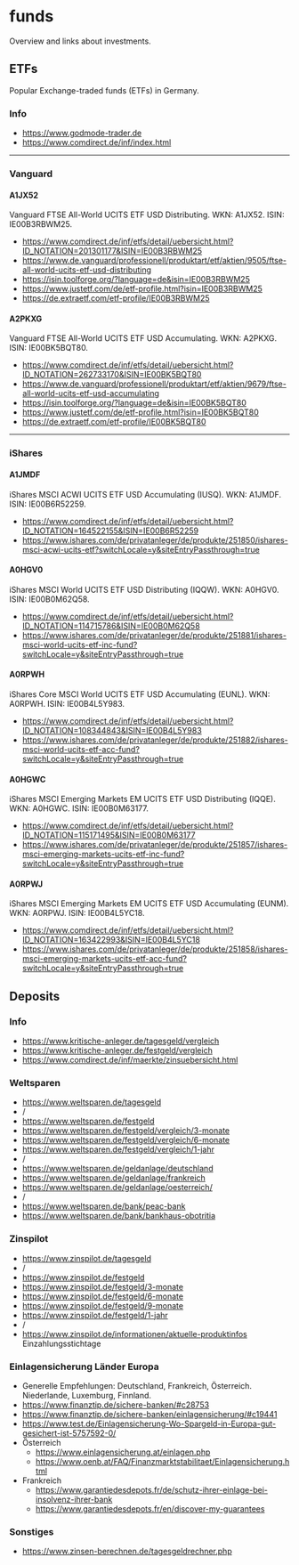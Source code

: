 # funds
Overview and links about investments.

## ETFs
Popular Exchange-traded funds (ETFs) in Germany.

### Info
- https://www.godmode-trader.de
- https://www.comdirect.de/inf/index.html

---

### Vanguard

#### A1JX52
Vanguard FTSE All-World UCITS ETF USD Distributing. WKN: A1JX52. ISIN: IE00B3RBWM25.
- https://www.comdirect.de/inf/etfs/detail/uebersicht.html?ID_NOTATION=201301177&ISIN=IE00B3RBWM25
- https://www.de.vanguard/professionell/produktart/etf/aktien/9505/ftse-all-world-ucits-etf-usd-distributing
- https://isin.toolforge.org/?language=de&isin=IE00B3RBWM25
- https://www.justetf.com/de/etf-profile.html?isin=IE00B3RBWM25
- https://de.extraetf.com/etf-profile/IE00B3RBWM25

#### A2PKXG
Vanguard FTSE All-World UCITS ETF USD Accumulating. WKN: A2PKXG. ISIN: IE00BK5BQT80.
- https://www.comdirect.de/inf/etfs/detail/uebersicht.html?ID_NOTATION=262733170&ISIN=IE00BK5BQT80
- https://www.de.vanguard/professionell/produktart/etf/aktien/9679/ftse-all-world-ucits-etf-usd-accumulating
- https://isin.toolforge.org/?language=de&isin=IE00BK5BQT80
- https://www.justetf.com/de/etf-profile.html?isin=IE00BK5BQT80
- https://de.extraetf.com/etf-profile/IE00BK5BQT80

---

### iShares

#### A1JMDF
iShares MSCI ACWI UCITS ETF USD Accumulating (IUSQ). WKN: A1JMDF. ISIN: IE00B6R52259.
- https://www.comdirect.de/inf/etfs/detail/uebersicht.html?ID_NOTATION=164522155&ISIN=IE00B6R52259
- https://www.ishares.com/de/privatanleger/de/produkte/251850/ishares-msci-acwi-ucits-etf?switchLocale=y&siteEntryPassthrough=true

#### A0HGV0
iShares MSCI World UCITS ETF USD Distributing (IQQW). WKN: A0HGV0. ISIN: IE00B0M62Q58.
- https://www.comdirect.de/inf/etfs/detail/uebersicht.html?ID_NOTATION=114715786&ISIN=IE00B0M62Q58
- https://www.ishares.com/de/privatanleger/de/produkte/251881/ishares-msci-world-ucits-etf-inc-fund?switchLocale=y&siteEntryPassthrough=true

#### A0RPWH
iShares Core MSCI World UCITS ETF USD Accumulating (EUNL). WKN: A0RPWH. ISIN: IE00B4L5Y983.
- https://www.comdirect.de/inf/etfs/detail/uebersicht.html?ID_NOTATION=108344843&ISIN=IE00B4L5Y983
- https://www.ishares.com/de/privatanleger/de/produkte/251882/ishares-msci-world-ucits-etf-acc-fund?switchLocale=y&siteEntryPassthrough=true

#### A0HGWC
iShares MSCI Emerging Markets EM UCITS ETF USD Distributing (IQQE). WKN: A0HGWC. ISIN: IE00B0M63177.
- https://www.comdirect.de/inf/etfs/detail/uebersicht.html?ID_NOTATION=115171495&ISIN=IE00B0M63177
- https://www.ishares.com/de/privatanleger/de/produkte/251857/ishares-msci-emerging-markets-ucits-etf-inc-fund?switchLocale=y&siteEntryPassthrough=true

#### A0RPWJ
iShares MSCI Emerging Markets EM UCITS ETF USD Accumulating (EUNM). WKN: A0RPWJ. ISIN: IE00B4L5YC18.
- https://www.comdirect.de/inf/etfs/detail/uebersicht.html?ID_NOTATION=163422993&ISIN=IE00B4L5YC18
- https://www.ishares.com/de/privatanleger/de/produkte/251858/ishares-msci-emerging-markets-ucits-etf-acc-fund?switchLocale=y&siteEntryPassthrough=true

## Deposits

### Info
- https://www.kritische-anleger.de/tagesgeld/vergleich
- https://www.kritische-anleger.de/festgeld/vergleich
- https://www.comdirect.de/inf/maerkte/zinsuebersicht.html

### Weltsparen
- https://www.weltsparen.de/tagesgeld
- /
- https://www.weltsparen.de/festgeld
- https://www.weltsparen.de/festgeld/vergleich/3-monate
- https://www.weltsparen.de/festgeld/vergleich/6-monate
- https://www.weltsparen.de/festgeld/vergleich/1-jahr
- /
- https://www.weltsparen.de/geldanlage/deutschland
- https://www.weltsparen.de/geldanlage/frankreich
- https://www.weltsparen.de/geldanlage/oesterreich/
- /
- https://www.weltsparen.de/bank/peac-bank
- https://www.weltsparen.de/bank/bankhaus-obotritia

### Zinspilot
- https://www.zinspilot.de/tagesgeld
- /
- https://www.zinspilot.de/festgeld
- https://www.zinspilot.de/festgeld/3-monate
- https://www.zinspilot.de/festgeld/6-monate
- https://www.zinspilot.de/festgeld/9-monate
- https://www.zinspilot.de/festgeld/1-jahr
- /
- https://www.zinspilot.de/informationen/aktuelle-produktinfos Einzahlungsstichtage

### Einlagensicherung Länder Europa
- Generelle Empfehlungen: Deutschland, Frankreich, Österreich. Niederlande, Luxemburg, Finnland.
- https://www.finanztip.de/sichere-banken/#c28753
- https://www.finanztip.de/sichere-banken/einlagensicherung/#c19441
- https://www.test.de/Einlagensicherung-Wo-Spargeld-in-Europa-gut-gesichert-ist-5757592-0/
- Österreich
  - https://www.einlagensicherung.at/einlagen.php
  - https://www.oenb.at/FAQ/Finanzmarktstabilitaet/Einlagensicherung.html
- Frankreich
  - https://www.garantiedesdepots.fr/de/schutz-ihrer-einlage-bei-insolvenz-ihrer-bank
  - https://www.garantiedesdepots.fr/en/discover-my-guarantees

### Sonstiges
- https://www.zinsen-berechnen.de/tagesgeldrechner.php
